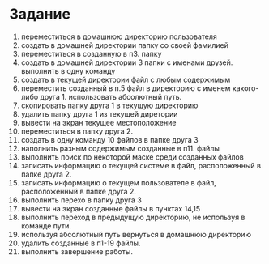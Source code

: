 # Задание

1. переместиться в домашнюю директорию пользователя
2. создать в домашней директории папку со своей фамилией
3. переместиться в созданную в п3. папку
4. создать в домашней директории 3 папки с именами друзей. выполнить в одну команду
5. создать в текущей директории файл с любым содержимым
6. переместить созданный в п.5 файл в директорию с именем какого-либо друга 1. использовать абсолютный путь.
7. скопировать папку друга 1 в текущую директорию
8. удалить папку друга 1 из текущей диретории
9. вывести на экран текущее местоположение
10. переместиться в папку друга 2.
11. создать в одну команду 10 файлов в папке друга 3
12. наполнить разным содержимым созданные в п11. файлы
13. выполнить поиск по некоторой маске среди созданных файлов
14. записать информацию о текущей системе в файл, расположенный в папке друга 2.
15. записать информацию о текущем пользователе в файл, расположенный в папке друга 2.
16. выполнить перехо в папку друга 3
17. вывести на экран созданные файлы в пунктах 14,15
18. выполнить переход в предыдущую директорию, не используя в команде пути.
19. используя абсолютный путь вернуться в домашнюю директорию
20. удалить созданные в п1-19 файлы.
21. выполнить завершение работы.